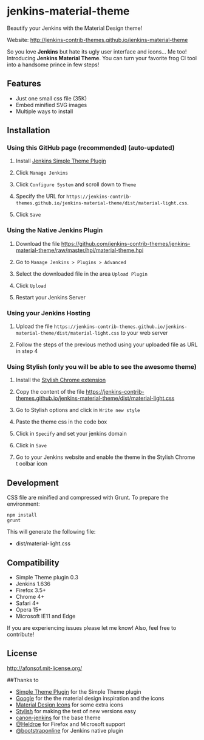 # jenkins-material-theme
Beautify your Jenkins with the Material Design theme!

Website: http://jenkins-contrib-themes.github.io/jenkins-material-theme

So you love **Jenkins** but hate its ugly user interface and icons... Me too! Introducing **Jenkins Material Theme**.
You can turn your favorite frog CI tool into a handsome prince in few steps!   

## Features
* Just one small css file (35K)
* Embed minified SVG images
* Multiple ways to install

## Installation

### Using this GitHub page (recommended) (auto-updated)

1. Install [Jenkins Simple Theme Plugin][simple]

1. Click `Manage Jenkins`

1. Click `Configure System` and scroll down to `Theme`

1. Specify the URL for `https://jenkins-contrib-themes.github.io/jenkins-material-theme/dist/material-light.css`.

1. Click `Save`


### Using the Native Jenkins Plugin

1. Download the file https://github.com/jenkins-contrib-themes/jenkins-material-theme/raw/master/hpi/material-theme.hpi

1. Go to `Manage Jenkins > Plugins > Advanced`

1. Select the downloaded file in the area `Upload Plugin`

1. Click `Upload`

1. Restart your Jenkins Server

### Using your Jenkins Hosting

1. Upload the file `https://jenkins-contrib-themes.github.io/jenkins-material-theme/dist/material-light.css` to your web server

1. Follow the steps of the previous method using your uploaded file as URL in step 4


### Using Stylish (only you will be able to see the awesome theme)

1. Install the [Stylish Chrome extension][stylish]

1. Copy the content of the file https://jenkins-contrib-themes.github.io/jenkins-material-theme/dist/material-light.css

1. Go to Stylish options and click in `Write new style`

1. Paste the theme css in the code box

1. Click in `Specify` and set your jenkins domain

1. Click in `Save`

1. Go to your Jenkins website and enable the theme in the Stylish Chrome t  oolbar icon


## Development

CSS file are minified and compressed with Grunt. To prepare the environment:

```
npm install
grunt
```

This will generate the following file:
- dist/material-light.css

## Compatibility
- Simple Theme plugin 0.3
- Jenkins 1.636
- Firefox 3.5+
- Chrome 4+
- Safari 4+
- Opera 15+
- Microsoft IE11 and Edge


If you are experiencing issues please let me know! Also, feel free to contribute!

## License
http://afonsof.mit-license.org/

##Thanks to
- [Simple Theme Plugin][simple] for the Simple Theme plugin
- [Google][google] for the the material design inspiration and the icons
- [Material Design Icons][material-design-icons] for some extra icons
- [Stylish][stylish] for making the test of new versions easy
- [canon-jenkins][canon-jenkins] for the base theme
- [@Heldroe][heldroe] for Firefox and Microsoft support
- [@bootstraponline][bootstraponline] for Jenkins native plugin

[simple]: https://wiki.jenkins-ci.org/display/JENKINS/Simple+Theme+Plugin
[google]: https://www.google.com/design/spec/material-design/introduction.html
[material-design-icons]: https://materialdesignicons.com/
[stylish]: https://chrome.google.com/webstore/detail/stylish/fjnbnpbmkenffdnngjfgmeleoegfcffe
[canon-jenkins]: https://github.com/rackerlabs/canon-jenkins
[heldroe]: https://github.com/Heldroe
[generator]: http://jenkins-contrib-themes.github.io/jenkins-material-theme
[bootstraponline]: https://github.com/bootstraponline
